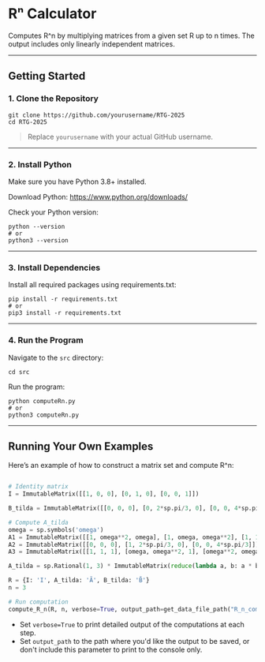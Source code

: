 
# Rⁿ Calculator

Computes R^n by multiplying matrices from a given set R up to n times. The output includes only linearly independent matrices.

---

## Getting Started

### 1. Clone the Repository

```
git clone https://github.com/yourusername/RTG-2025
cd RTG-2025
```

> Replace `yourusername` with your actual GitHub username.

---

### 2. Install Python

Make sure you have Python 3.8+ installed.

Download Python: https://www.python.org/downloads/

Check your Python version:

```
python --version
# or
python3 --version
```

---

### 3. Install Dependencies

Install all required packages using requirements.txt:

```
pip install -r requirements.txt
# or
pip3 install -r requirements.txt
```

---

### 4. Run the Program

Navigate to the `src` directory:

```
cd src
```

Run the program:

```
python computeRn.py
# or
python3 computeRn.py
```

---

## Running Your Own Examples

Here’s an example of how to construct a matrix set and compute R^n:

```python

# Identity matrix
I = ImmutableMatrix([[1, 0, 0], [0, 1, 0], [0, 0, 1]])

B_tilda = ImmutableMatrix([[0, 0, 0], [0, 2*sp.pi/3, 0], [0, 0, 4*sp.pi/3]])

# Compute A_tilda
omega = sp.symbols('omega')
A1 = ImmutableMatrix([[1, omega**2, omega], [1, omega, omega**2], [1, 1, 1]])
A2 = ImmutableMatrix([[0, 0, 0], [1, 2*sp.pi/3, 0], [0, 0, 4*sp.pi/3]])
A3 = ImmutableMatrix([[1, 1, 1], [omega, omega**2, 1], [omega**2, omega, 1]])

A_tilda = sp.Rational(1, 3) * ImmutableMatrix(reduce(lambda a, b: a * b, [A1, A2, A3]))

R = {I: 'I', A_tilda: 'Ã', B_tilda: 'B̃'}
n = 3

# Run computation
compute_R_n(R, n, verbose=True, output_path=get_data_file_path("R_n_computation.txt"))
```

- Set `verbose=True` to print detailed output of the computations at each step.
- Set `output_path` to the path where you'd like the output to be saved, or don't include this parameter to print to the console only.